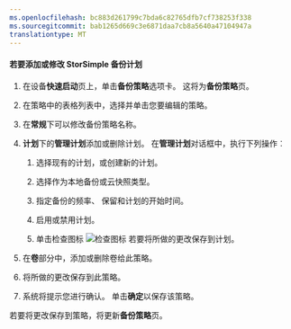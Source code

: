 ```yaml
---
ms.openlocfilehash: bc883d261799c7bda6c82765dfb7cf738253f338
ms.sourcegitcommit: bab1265d669c3e6871daa7cb8a5640a47104947a
translationtype: MT
---
```

<properties 
   pageTitle="添加或修改 StorSimple 备份计划"
   description="说明如何使用 StorSimple 管理器服务创建和编辑备份时间表。"
   services="storsimple"
   documentationCenter="NA"
   authors="SharS"
   manager="carolz"
   editor="" />
<tags 
   ms.service="storsimple"
   ms.devlang="NA"
   ms.topic="article"
   ms.tgt_pltfrm="NA"
   ms.workload="TBD"
   ms.date="08/13/2015"
   ms.author="v-sharos" />

#### 若要添加或修改 StorSimple 备份计划

1. 在设备**快速启动**页上，单击**备份策略**选项卡。 这将为**备份策略**页。

2. 在策略中的表格列表中，选择并单击您要编辑的策略。

3. 在**常规**下可以修改备份策略名称。

4. **计划**下的**管理计划**添加或删除计划。 在**管理计划**对话框中，执行下列操作︰

    1. 选择现有的计划，或创建新的计划。

    2. 选择作为本地备份或云快照类型。

    3. 指定备份的频率、 保留和计划的开始时间。

    4. 启用或禁用计划。

    5. 单击检查图标 ![检查图标](./media/storsimple-add-modify-backup-schedule/HCS_CheckIcon-include.png) 若要将所做的更改保存到计划。

5. 在**卷**部分中，添加或删除卷给此策略。

6. 将所做的更改保存到此策略。

7. 系统将提示您进行确认。 单击**确定**以保存该策略。

若要将更改保存到策略，将更新**备份策略**页。
 

